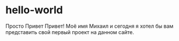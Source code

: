 # hello-world
Просто Привет
Привет! Моё имя Михаил и сегодня я хотел бы вам представить свой первый проект на данном сайте.

